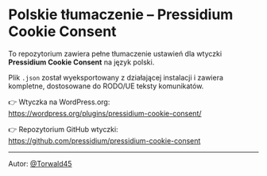 # Polskie tłumaczenie – Pressidium Cookie Consent

To repozytorium zawiera pełne tłumaczenie ustawień dla wtyczki **Pressidium Cookie Consent** na język polski.

Plik `.json` został wyeksportowany z działającej instalacji i zawiera kompletne, dostosowane do RODO/UE teksty komunikatów.

👉 Wtyczka na WordPress.org:  
https://wordpress.org/plugins/pressidium-cookie-consent/

👉 Repozytorium GitHub wtyczki:  
https://github.com/pressidium/pressidium-cookie-consent

---

Autor: [@Torwald45](https://github.com/Torwald45)
